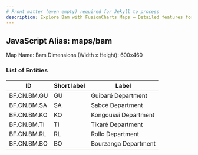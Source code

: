 ```yaml
---
# Front matter (even empty) required for Jekyll to process
description: Explore Bam with FusionCharts Maps – Detailed features for seamless integration. Try now & enhance your data visualization today! 
---
```


## JavaScript Alias: maps/bam

Map Name: Bam
Dimensions (Width x Height): 600x460

### List of Entities

ID | Short label | Label
---|---|---|
BF.CN.BM.GU|GU|Guibaré Department
BF.CN.BM.SA|SA|Sabcé Department
BF.CN.BM.KO|KO|Kongoussi Department
BF.CN.BM.TI|TI|Tikaré Department
BF.CN.BM.RL|RL|Rollo Department
BF.CN.BM.BO|BO|Bourzanga Department
